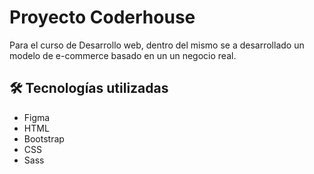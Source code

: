 # Proyecto Coderhouse
Para el curso de Desarrollo web, dentro del mismo se a desarrollado un modelo de e-commerce basado en un un negocio real.



## 🛠 Tecnologías utilizadas
- Figma
- HTML
- Bootstrap
- CSS
- Sass
